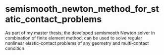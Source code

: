# semismooth_newton_method_for_static_contact_problems
As part of my master thesis, the developed semismooth Newton solver in combination of finite element method, can be used to solve regular nonlinear elastic-contact problems of any geometry and multi-contact condition
